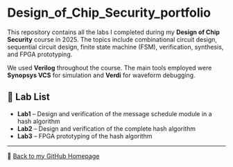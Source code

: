 # Design_of_Chip_Security_portfolio

This repository contains all the labs I completed during my **Design of Chip Security** course in 2025. The topics include combinational circuit design, sequential circuit design, finite state machine (FSM), verification, synthesis, and FPGA prototyping.

We used **Verilog** throughout the course. The main tools employed were **Synopsys VCS** for simulation and **Verdi** for waveform debugging.

## 🔸 Lab List

- **Lab1** – Design and verification of the message schedule module in a hash algorithm
- **Lab2** – Design and verification of the complete hash algorithm
- **Lab3** – FPGA prototyping of the hash algorithm

---

🔗 [Back to my GitHub Homepage](https://WPinJan.github.io)
